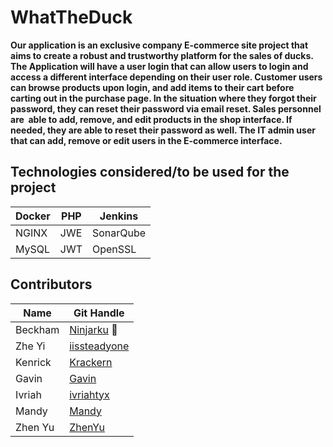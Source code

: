 # WhatTheDuck
**Our application is an exclusive company E-commerce site project that aims to create a robust and trustworthy platform for the sales of ducks. The Application will have a user login that can allow users to login and access a different interface depending on their user role. Customer users can browse products upon login, and add items to their cart before carting out in the purchase page. In the situation where they forgot their password, they can reset their password via email reset. Sales personnel are  able to add, remove, and edit products in the shop interface. If needed, they are able to reset their password as well. The IT admin user that can add, remove or edit users in the E-commerce interface.**

## Technologies considered/to be used for the project
| Docker | PHP | Jenkins   |
| ------ | --- | --------- |
| NGINX  | JWE | SonarQube |
| MySQL  | JWT | OpenSSL   |


## Contributors
| Name    | Git Handle                                      |
| ------- | ----------------------------------------------- |
| Beckham | [Ninjarku](https://github.com/Ninjarku)   🥷   |
| Zhe Yi  | [iissteadyone](https://github.com/iissteadyone) |
| Kenrick | [Krackern](https://github.com/Krackern)         |
| Gavin   | [Gavin](https://github.com/gvintng)             |
| Ivriah  | [ivriahtyx](https://github.com/ivriahtyx)       |
| Mandy   | [Mandy](https://github.com/2202282)             |
| Zhen Yu | [ZhenYu](https://github.com/2200877)            |
